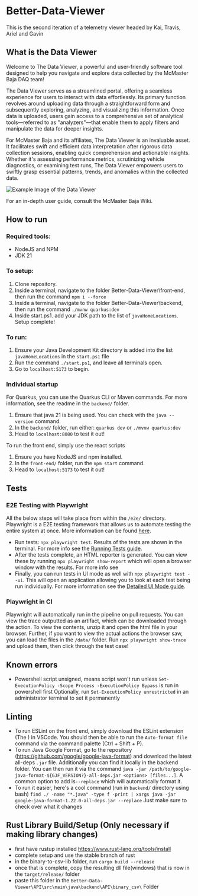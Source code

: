# Better-Data-Viewer

This is the second iteration of a telemetry viewer headed by Kai, Travis, Ariel and Gavin

## What is the Data Viewer

Welcome to The Data Viewer, a powerful and user-friendly software tool designed to help you navigate and explore data collected by the McMaster Baja DAQ team!

The Data Viewer serves as a streamlined portal, offering a seamless experience for users to interact with data effortlessly. Its primary function revolves around uploading data through a straightforward form and subsequently exploring, analyzing, and visualizing this information. Once data is uploaded, users gain access to a comprehensive set of analytical tools—referred to as "analyzers"—that enable them to apply filters and manipulate the data for deeper insights.

For McMaster Baja and its affiliates, The Data Viewer is an invaluable asset. It facilitates swift and efficient data interpretation after rigorous data collection sessions, enabling quick comprehension and actionable insights. Whether it's assessing performance metrics, scrutinizing vehicle diagnostics, or examining test runs, The Data Viewer empowers users to swiftly grasp essential patterns, trends, and anomalies within the collected data.

![Example Image of the Data Viewer](https://i.imgur.com/zzV76p0.png)

For an in-depth user guide, consult the McMaster Baja Wiki.

## How to run

### Required tools:

- NodeJS and NPM
- JDK 21

### To setup:

1. Clone repository.
2. Inside a terminal, navigate to the folder Better-Data-Viewer\front-end, then run the command `npm i --force`
3. Inside a terminal, navigate to the folder Better-Data-Viewer\backend, then run the command `./mvnw quarkus:dev`
4. Inside start.ps1. add your JDK path to the list of `javaHomeLocations`.
   Setup complete!

### To run:

1. Ensure your Java Development Kit directory is added into the list `javaHomeLocations` in the `start.ps1` file
2. Run the command `./start.ps1`, and leave all terminals open.
3. Go to `localhost:5173` to begin.

### Individual startup

For Quarkus, you can use the Quarkus CLI or Maven commands. For more information, see the readme in the `backend/` folder.

1. Ensure that java 21 is being used. You can check with the `java --version` command.
2. In the `backend/` folder, run either: `quarkus dev` or `./mvnw quarkus:dev`
3. Head to `localhost:8080` to test it out!

To run the front end, simply use the react scripts

1. Ensure you have NodeJS and npm installed.
2. In the `front-end/` folder, run the `npm start` command.
3. Head to `localhost:5173` to test it out!

## Tests

### E2E Testing with Playwright

All the below steps will take place from within the `/e2e/` directory. Playwright is a E2E testing framework that allows us to automate testing the entire system at once. More information can be found [here](https://playwright.dev/docs/intro).

- Run tests: `npx playwright test`. Results of the tests are shown in the terminal. For more info see the [Running Tests guide](https://playwright.dev/docs/running-tests).
- After the tests complete, an HTML reporter is generated. You can view these by running `npx playwright show-report` which will open a browser window with the results. For more info see
- Finally, you can run tests in UI mode as well with `npx playwright test --ui`. This will open an application allowing you to look at each test being run individually. For more information see the [Detailed UI Mode guide](https://playwright.dev/docs/test-ui-mode).

### Playwright in CI

Playwright will automatically run in the pipeline on pull requests. You can view the trace outputted as an artifact, which can be downloaded through the action. To view the contents, unzip it and open the html file in your browser. Further, if you want to view the actual actions the browser saw, you can load the files in the `/data/` folder. Run `npx playwright show-trace` and upload them, then click through the test case!

## Known errors

- Powershell script unsigned, means script won't run unless `Set-ExecutionPolicy -Scope Process -ExecutionPolicy Bypass` is run in powershell first
  Optionally, run `Set-ExecutionPolicy unrestricted` in an administrator terminal to set it permanently

## Linting

- To run ESLint on the front end, simply download the ESLint extension (The ) in VSCode. You should then be able to run the `Auto-format file` command via the command palette (Ctrl + Shift + P).
- To run Java Google Format, go to the repository (https://github.com/google/google-java-format) and download the latest all-deps `.jar` file. Additionally you can find it locally in the backend folder. You can then run it via the command `java -jar /path/to/google-java-format-${GJF_VERSION?}-all-deps.jar <options> [files...]`. A common option to add is`--replace` which will automatically format it.
- To run it easier, here's a cool command (run in `backend/` directory using bash) `find ./ -name "*.java" -type f -print | xargs java -jar google-java-format-1.22.0-all-deps.jar --replace` Just make sure to check over what it changes

## Rust Library Build/Setup (Only necessary if making library changes)

- first have rustup installed https://www.rust-lang.org/tools/install
- complete setup and use the stable branch of rust
- in the binary-to-csv-lib folder, run `cargo build --release`
- once that is complete, copy the resulting dll file(windows) that is now in the `target/release/` folder
- paste this folder in the `Better-Data-Viewer\API\src\main\java\backend\API\binary_csv\` Folder
